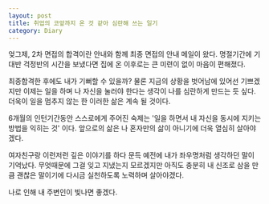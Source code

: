 ```yaml
---
layout: post
title: 취업의 코앞까지 온 것 같아 심란해 쓰는 일기
category: Diary
---
```


엊그제, 2차 면접의 합격이란 안내와 함께 최종 면접의 안내 메일이 왔다. 명절기간에 기대반 걱정반의 시간을 보냈다면 집에 온 이후로는 큰 미련이 없이 마음이 편해졌다.

최종합격한 후에도 내가 기뻐할 수 있을까? 물론 지금의 상황을 벗어남에 있어선 기쁘겠지만 이제는 일을 하며 나 자신을 눌러야 한다는 생각이 나를 심란하게 만드는 듯 싶다. 더욱이 일을 멈추지 않는 한 이러한 삶은 계속 될 것이다.

6개월의 인턴기간동안 스스로에게 주어진 숙제는 '일을 하면서 내 자신을 동시에 지키는 방법을 익히는 것' 이다. 앞으로의 삶은 나 혼자만의 삶이 아니기에 더욱 열심히 살아야겠다.

여자친구랑 이런저런 깊은 이야기를 하다 문득 예전에 내가 좌우명처럼 생각하던 말이 기억났다. 무엇때문에 그걸 잊고 지냈는지 모르겠지만 아직도 충분히 내 신조로 삼을 만큼 괜찮은 말이기에 다시금 실천하도록 노력하며 살아야겠다.

나로 인해 내 주변인이 빛나면 좋겠다.